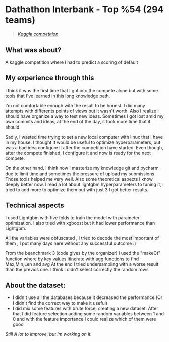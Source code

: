# Dathathon Interbank - Top %54 (294 teams)
> _[Kaggle competition](https://www.kaggle.com/c/interbank20/overview)_

## What was about?
A kaggle competition where I had to predict a scoring of default

## My experience through this
I think it was the first time that I got into the compete alone but with some tools that I've learned in this long knowledge path.

I'm not comfortable enough with the result to be honest. I did many attempts with differents points of views but it wasn't worth. Also I realize I should
have organize a way to test new ideas. Sometimes I got lost amid my own commits and ideas, at the end of the day, it took more time that it should.

Sadly, I wasted time trying to set a new local computer with linux that I have in my house. I thought It would be useful to optimize hyperparameters, but was a bad
idea configure it after the competition have started. Even though, after the compete finished, I configure it and now is ready for the next compete.

On the other hand, I think now I masterize my knowledge git and pycharm due te limit time and sometimes the pressure of upload my submissions.
Those tools helped me very well. Also some theoretical aspects I know deeply better now. I read a lot about lightgbm hyperparameters to tuning it,
I tried to add more to optimize them but with just 3 I got better results.

## Technical aspects
I used Lightgbm with five folds to train the model with parameter-optimization. I also tried with xgboost but it had lower performance than Lightgbm.

All the variables were obfuscated , I tried to decode the most important of them , I put many days here without any successful outcome :)

From the beanchmark 3 (code gives by the organizer) I used the "makeCt" function where by key values itinerate with agg functions to find Max,Min,Len and avg 
At the end I tried undersampling with a worse result than the previos one. I think I didn't select correctly the random rows

## About the dataset:
- I didn't use all the databases because it decreased the performance (Or I didn't find the correct way to make it useful)
- I did mix some features with brute force, creating a new dataset. After that I did feature selection adding some random variables between 1 and 0 and with the feature
importance I could realize which of them were good

*Still A lot to improve, but im working on it.*

